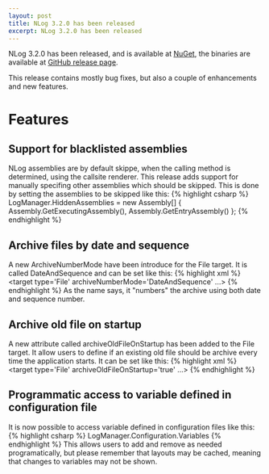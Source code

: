 ```yaml
---
layout: post
title: NLog 3.2.0 has been released
excerpt: NLog 3.2.0 has been released
---
```


NLog 3.2.0 has been released, and is available at [NuGet](https://www.nuget.org/packages/NLog/ "NuGet - NLog"), 
the binaries are available at [GitHub release page](https://github.com/NLog/NLog/releases/tag/v3.2.0.0 "GitHub release page").

This release contains mostly bug fixes, but also a couple of enhancements and new features.

Features
========

Support for blacklisted assemblies
-----------------------------
NLog assemblies are by default skippe, when the calling method is determined, using the callsite renderer. This release adds support for manually specifing other assemblies which should be skipped. This is done by setting the assemblies to be skipped like this:
{% highlight csharp %}
LogManager.HiddenAssemblies = new Assembly[] { Assembly.GetExecutingAssembly(), Assembly.GetEntryAssembly() };
{% endhighlight %}

Archive files by date and sequence
----------------------------------
A new ArchiveNumberMode have been íntroduce for the File target. It is called DateAndSequence and can be set like this:
{% highlight xml %}
<target type='File' archiveNumberMode='DateAndSequence' ...>
{% endhighlight %}
As the name says, it "numbers" the archive using both date and sequence number.

Archive old file on startup
---------------------------
A new attribute called archiveOldFileOnStartup has been added to the File target. It allow users to define if an existing old file should be archive every time the application starts. It can be set like this:
{% highlight xml %}
<target type='File' archiveOldFileOnStartup='true' ...>
{% endhighlight %}

Programmatic access to variable defined in configuration file
---------------------------------------------------------
It is now possible to access variable defined in configuration files like this:
{% highlight csharp %}
LogManager.Configuration.Variables
{% endhighlight %}
This allows users to add and remove as needed programatically, but please remember that layouts may be cached, meaning that changes to variables may not be shown.
